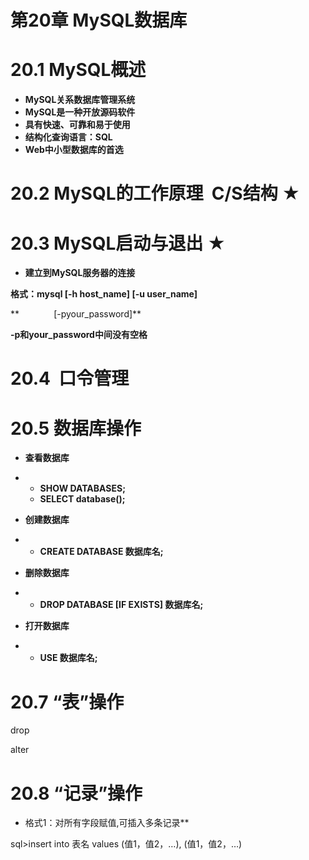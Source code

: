 <h1>第20章 MySQL数据库</h1>

# 20.1 MySQL概述

- **MySQL关系数据库管理系统**
- **MySQL是一种开放源码软件**
- **具有快速、可靠和易于使用**
- **结构化查询语言：SQL**
- **Web中小型数据库的首选**

# 20.2 MySQL的工作原理  C/S结构 ★

# 20.3 MySQL启动与退出 ★

- **建立到MySQL服务器的连接**

**格式：mysql [-h host_name] [-u user_name]**

**              [-pyour_password]**

**-p和your_password中间没有空格**



# 20.4  口令管理





# 20.5 数据库操作

- **查看数据库**


- - **SHOW DATABASES;**
  - **SELECT database();**


- **创建数据库**


- - **CREATE DATABASE 数据库名;**


- **删除数据库**


- - **DROP DATABASE [IF EXISTS] 数据库名;**


- **打开数据库**


- - **USE 数据库名;**

# 20.7 “表”操作

drop

alter

# 20.8 “记录”操作
- 格式1：对所有字段赋值,可插入多条记录**

sql>insert into 表名 values (值1，值2，…), (值1，值2，…)